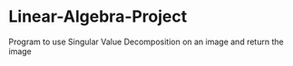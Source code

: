 Linear-Algebra-Project
======================

Program to use Singular Value Decomposition on an image and return the image
